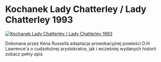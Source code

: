 Kochanek Lady Chatterley / Lady Chatterley 1993 
=============
[![Kochanek Lady Chatterley / Lady Chatterley 1993 ](http://vidos.pl/images/player.gif)](http://vidos.pl/kochanek-lady-chatterley-lady-chatterley-1993)

 Dokonana przez Kena Russella adaptacja prowokacyjnej powieści D.H Lawrence'a o cudzołożnej arystokratce, jak i wcześniej wydanych historii zobacz pełny opis
